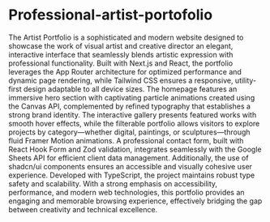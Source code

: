 # Professional-artist-portofolio
The Artist Portfolio is a sophisticated and modern website designed to showcase the work of visual artist and creative director an elegant, interactive interface that seamlessly blends artistic expression with professional functionality. Built with Next.js and React, the portfolio leverages the App Router architecture for optimized performance and dynamic page rendering, while Tailwind CSS ensures a responsive, utility-first design adaptable to all device sizes. The homepage features an immersive hero section with captivating particle animations created using the Canvas API, complemented by refined typography that establishes a strong brand identity. The interactive gallery presents featured works with smooth hover effects, while the filterable portfolio allows visitors to explore projects by category—whether digital, paintings, or sculptures—through fluid Framer Motion animations. A professional contact form, built with React Hook Form and Zod validation, integrates seamlessly with the Google Sheets API for efficient client data management. Additionally, the use of shadcn/ui components ensures an accessible and visually cohesive user experience. Developed with TypeScript, the project maintains robust type safety and scalability. With a strong emphasis on accessibility, performance, and modern web technologies, this portfolio provides an engaging and memorable browsing experience, effectively bridging the gap between creativity and technical excellence.
